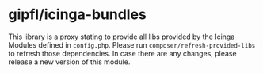 gipfl/icinga-bundles
====================

This library is a proxy stating to provide all libs provided by the Icinga Modules
defined in `config.php`. Please run `composer/refresh-provided-libs` to refresh
those dependencies. In case there are any changes, please release a new version
of this module.

